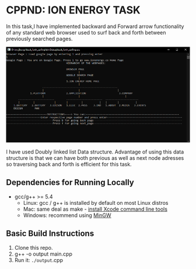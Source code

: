 # CPPND: ION ENERGY TASK

In this task,I have implemented backward and Forward arrow functionality of any standard web browser used to surf back and forth between previously searched pages.

<img src="task.png"/>

I have used Doubly linked list Data structure. Advantage of using this data structure is that we can have
both previous as well as next node adresses so traversing back and forth is efficient for this task.

## Dependencies for Running Locally

* gcc/g++ >= 5.4
  * Linux: gcc / g++ is installed by default on most Linux distros
  * Mac: same deal as make - [install Xcode command line tools](https://developer.apple.com/xcode/features/)
  * Windows: recommend using [MinGW](http://www.mingw.org/)

## Basic Build Instructions

1. Clone this repo.
2. g++ -o output main.cpp
3. Run it: `./output`.cpp 
